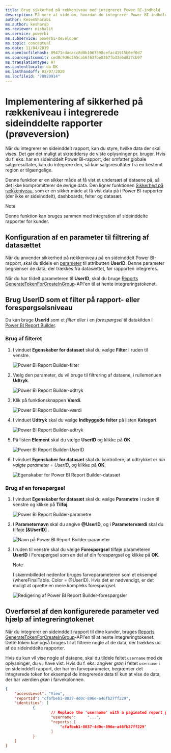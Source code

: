 ```yaml
---
title: Brug sikkerhed på rækkeniveau med integreret Power BI-indhold
description: Få mere at vide om, hvordan du integrerer Power BI-indhold i din app.
author: KesemSharabi
ms.author: kesharab
ms.reviewer: nishalit
ms.service: powerbi
ms.subservice: powerbi-developer
ms.topic: conceptual
ms.date: 11/04/2019
ms.openlocfilehash: 09471cdacacc8d0b1067598cefac41915b0ef0d7
ms.sourcegitcommit: ced8c9d6c365cab6f63fbe8367fb33e6d827cb97
ms.translationtype: HT
ms.contentlocale: da-DK
ms.lasthandoff: 03/07/2020
ms.locfileid: "78920914"
---
```

# <a name="implementing-row-level-security-in-embedded-paginated-reports-preview"></a>Implementering af sikkerhed på rækkeniveau i integrerede sideinddelte rapporter (prøveversion)

Når du integrerer en sideinddelt rapport, kan du styre, hvilke data der skal vises. Det gør det muligt at skræddersy de viste oplysninger pr. bruger. Hvis du f. eks. har en sideinddelt Power BI-rapport, der omfatter globale salgsresultater, kan du integrere den, så kun salgsresultater fra en bestemt region er tilgængelige.

Denne funktion er en sikker måde at få vist et undersæt af dataene på, så det ikke kompromitterer de øvrige data. Den ligner funktionen [Sikkerhed på rækkeniveau](embedded-row-level-security.md), som er en sikker måde at få vist data på i Power BI-rapporter (der ikke er sideinddelt), dashboards, felter og datasæt.  

> [!Note]
> Denne funktion kan bruges sammen med integration af sideinddelte rapporter for kunder.

## <a name="configuring-a-parameter-to-filter-the-dataset"></a>Konfiguration af en parameter til filtrering af datasættet

Når du anvender sikkerhed på rækkeniveau på en sideinddelt Power BI-rapport, skal du tildele en [parameter](../paginated-reports/report-builder-parameters.md) til attributten **UserID**. Denne parameter begrænser de data, der trækkes fra datasættet, før rapporten integreres.

Når du har tildelt parameteren til **UserID**, skal du bruge [Reports GenerateTokenForCreateInGroup](https://docs.microsoft.com/rest/api/power-bi/embedtoken/reports_generatetokenforcreateingroup)-API'en til at hente integreringstokenet.

## <a name="use-userid-as-a-filter-at-report-or-query-level"></a>Brug UserID som et filter på rapport- eller forespørgselsniveau

Du kan bruge **UserId** som et *filter* eller i en *forespørgsel* til datakilden i [Power BI Report Builder](../paginated-reports/report-builder-power-bi.md).

### <a name="using-the-filter"></a>Brug af filteret

1. I vinduet **Egenskaber for datasæt** skal du vælge **Filter** i ruden til venstre.

    ![Power BI Report Builder-filter](media/embedded-paginated-reports-secure-data/filter.png)

2. Vælg den parameter, du vil bruge til filtrering af dataene, i rullemenuen **Udtryk**.

     ![Power BI Report Builder-udtryk](media/embedded-paginated-reports-secure-data/expression.png)

3. Klik på funktionsknappen **Værdi**. 

    ![Power BI Report Builder-værdi](media/embedded-paginated-reports-secure-data/function.png)

4. I vinduet **Udtryk** skal du vælge **Indbyggede felter** på listen **Kategori**.

    ![Power BI Report Builder-udtryk](media/embedded-paginated-reports-secure-data/built-in-fields.png)

5. På listen **Element** skal du vælge **UserID** og klikke på **OK**.

    ![Power BI Report Builder-UserID](media/embedded-paginated-reports-secure-data/userid.png)

6. I vinduet **Egenskaber for datasæt** skal du kontrollere, at udtrykket er *din valgte parameter = UserID*, og klikke på **OK**.

    ![Egenskaber for Power BI Report Builder-datasæt](media/embedded-paginated-reports-secure-data/verify.png)

### <a name="using-a-query"></a>Brug af en forespørgsel

1. I vinduet **Egenskaber for datasæt** skal du vælge **Parametre** i ruden til venstre og klikke på **Tilføj**.

    ![Power BI Report Builder-parametre](media/embedded-paginated-reports-secure-data/parameters.png)

2. I **Parameternavn** skal du angive **\@UserID**, og i **Parameterværdi** skal du tilføje **[&UserID]** .

    ![Navn på Power BI Report Builder-parameter](media/embedded-paginated-reports-secure-data/parameter-name.png) 

3. I ruden til venstre skal du vælge **Forespørgsel** tilføje parameteren **UserID** i Forespørgsel som en del af din forespørgsel og klikke på **OK**.
    > [!NOTE]
    > I skærmbilledet nedenfor bruges farveparameteren som et eksempel (whereFinalTable. Color = @UserID). Hvis det er nødvendigt, er det muligt at oprette en mere kompleks forespørgsel.

    ![Redigering af Power BI Report Builder-forespørgsler](media/embedded-paginated-reports-secure-data/query-edit.png)

## <a name="passing-the-configured-parameter-using-the-embed-token"></a>Overførsel af den konfigurerede parameter ved hjælp af integreringtokenet

Når du integrerer en sideinddelt rapport til dine kunder, bruges [Reports GenerateTokenForCreateInGroup](https://docs.microsoft.com/rest/api/power-bi/embedtoken/reports_generatetokenforcreateingroup)-API'en til at hente integreringtokenet. Dette token kan også bruges til at filtrere nogle af de data, der trækkes ud af de sideinddelte rapporter.

Hvis du kun vil vise nogle af dataene, skal du tildele feltet `username` med de oplysninger, du vil have vist. Hvis du f. eks. angiver *grøn* i feltet `username` i en sideinddelt rapport, der har en farveparameter, begrænser det integrerede token for eksempel de integrerede data til kun at vise de data, der har værdien *grøn* i farvekolonnen.

```JSON
{
    "accessLevel": "View",
    "reportId": "cfafbeb1-8037-4d0c-896e-a46fb27ff229",
    "identities": [
            {
                    // Replace the 'username' with a paginated report parameter
                    "username":     "...",
                    "reports: [
                        "cfafbeb1-8037-4d0c-896e-a46fb27ff229"
                    ]
            }
    ]
}
```

